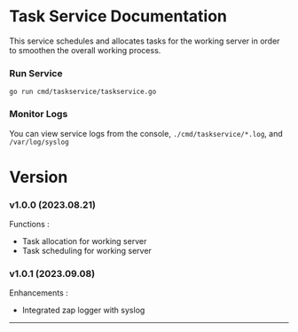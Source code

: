 # Task Service Documentation
This service schedules and allocates tasks for the working server in order to smoothen the overall working process.

### Run Service
```console
go run cmd/taskservice/taskservice.go
```
### Monitor Logs
You can view service logs from the console, `./cmd/taskservice/*.log`, and `/var/log/syslog`

# Version
### v1.0.0 (2023.08.21)
Functions :
- Task allocation for working server
- Task scheduling for working server

### v1.0.1 (2023.09.08)
Enhancements :
- Integrated zap logger with syslog

---
